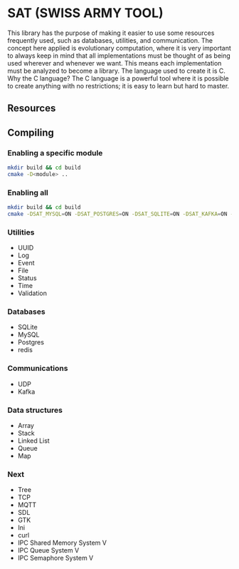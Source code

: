 # SAT (SWISS ARMY TOOL)

This library has the purpose of making it easier to use some resources frequently used, such as databases, utilities, and communication. The concept here applied is evolutionary computation, where it is very important to always keep in mind that all implementations must be thought of as being used wherever and whenever we want. This means each implementation must be analyzed to become a library. The language used to create it is C. Why the C language? The C language is a powerful tool where it is possible to create anything with no restrictions; it is easy to learn but hard to master.


## Resources

## Compiling

### Enabling a specific module
```bash
mkdir build && cd build
cmake -D<module> ..
```

### Enabling all

```bash
mkdir build && cd build
cmake -DSAT_MYSQL=ON -DSAT_POSTGRES=ON -DSAT_SQLITE=ON -DSAT_KAFKA=ON -DSAT_CURL=ON -DSAT_REDIS=ON -DSAT_WEBSERVER=ON -DSAT_JSON=ON -DSAT_MQTT=ON -DSAT_PROPERTIES=ON -DSAT_SDL=ON -DSAT_GTK3=ON ..
```

### Utilities
* UUID
* Log
* Event
* File
* Status
* Time
* Validation

### Databases
* SQLite
* MySQL
* Postgres
* redis
### Communications
* UDP
* Kafka
### Data structures
* Array
* Stack
* Linked List
* Queue
* Map

### Next 
* Tree
* TCP
* MQTT
* SDL
* GTK
* Ini
* curl
* IPC Shared Memory System V
* IPC Queue System V
* IPC Semaphore System V

